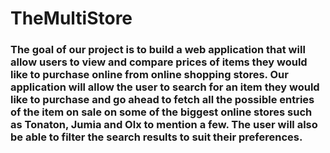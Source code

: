 # TheMultiStore
### The goal of our project is to build a web application that will allow users to view and compare prices of items they would like to purchase online from online shopping stores. Our application will allow the user to search for an item they would like to purchase and go ahead to fetch all the possible entries of the item on sale on some of the biggest online stores such as Tonaton, Jumia and Olx to mention a few. The user will also be able to filter the search results to suit their preferences.

